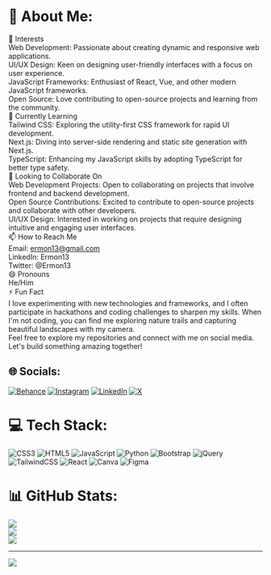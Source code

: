 # 💫 About Me:
👀 Interests<br>Web Development: Passionate about creating dynamic and responsive web applications.<br>UI/UX Design: Keen on designing user-friendly interfaces with a focus on user experience.<br>JavaScript Frameworks: Enthusiast of React, Vue, and other modern JavaScript frameworks.<br>Open Source: Love contributing to open-source projects and learning from the community.<br>🌱 Currently Learning<br>Tailwind CSS: Exploring the utility-first CSS framework for rapid UI development.<br>Next.js: Diving into server-side rendering and static site generation with Next.js.<br>TypeScript: Enhancing my JavaScript skills by adopting TypeScript for better type safety.<br>💞️ Looking to Collaborate On<br>Web Development Projects: Open to collaborating on projects that involve frontend and backend development.<br>Open Source Contributions: Excited to contribute to open-source projects and collaborate with other developers.<br>UI/UX Design: Interested in working on projects that require designing intuitive and engaging user interfaces.<br>📫 How to Reach Me<br>Email: ermon13@gmail.com<br>LinkedIn: Ermon13<br>Twitter: @Ermon13<br>😄 Pronouns<br>He/Him<br>⚡ Fun Fact<br>I love experimenting with new technologies and frameworks, and I often participate in hackathons and coding challenges to sharpen my skills. When I'm not coding, you can find me exploring nature trails and capturing beautiful landscapes with my camera.<br>Feel free to explore my repositories and connect with me on social media. Let's build something amazing together!


## 🌐 Socials:
[![Behance](https://img.shields.io/badge/Behance-1769ff?logo=behance&logoColor=white)](https://behance.net/Ermon_13) [![Instagram](https://img.shields.io/badge/Instagram-%23E4405F.svg?logo=Instagram&logoColor=white)](https://instagram.com/ermon_13) [![LinkedIn](https://img.shields.io/badge/LinkedIn-%230077B5.svg?logo=linkedin&logoColor=white)](https://linkedin.com/in/Ermon13) [![X](https://img.shields.io/badge/X-black.svg?logo=X&logoColor=white)](https://x.com/ermon13) 

# 💻 Tech Stack:
![CSS3](https://img.shields.io/badge/css3-%231572B6.svg?style=for-the-badge&logo=css3&logoColor=white) ![HTML5](https://img.shields.io/badge/html5-%23E34F26.svg?style=for-the-badge&logo=html5&logoColor=white) ![JavaScript](https://img.shields.io/badge/javascript-%23323330.svg?style=for-the-badge&logo=javascript&logoColor=%23F7DF1E) ![Python](https://img.shields.io/badge/python-3670A0?style=for-the-badge&logo=python&logoColor=ffdd54) ![Bootstrap](https://img.shields.io/badge/bootstrap-%238511FA.svg?style=for-the-badge&logo=bootstrap&logoColor=white) ![jQuery](https://img.shields.io/badge/jquery-%230769AD.svg?style=for-the-badge&logo=jquery&logoColor=white) ![TailwindCSS](https://img.shields.io/badge/tailwindcss-%2338B2AC.svg?style=for-the-badge&logo=tailwind-css&logoColor=white) ![React](https://img.shields.io/badge/react-%2320232a.svg?style=for-the-badge&logo=react&logoColor=%2361DAFB) ![Canva](https://img.shields.io/badge/Canva-%2300C4CC.svg?style=for-the-badge&logo=Canva&logoColor=white) ![Figma](https://img.shields.io/badge/figma-%23F24E1E.svg?style=for-the-badge&logo=figma&logoColor=white)
# 📊 GitHub Stats:
![](https://github-readme-stats.vercel.app/api?username=Ermon13&theme=dark&hide_border=false&include_all_commits=false&count_private=false)<br/>
![](https://github-readme-streak-stats.herokuapp.com/?user=Ermon13&theme=dark&hide_border=false)<br/>
![](https://github-readme-stats.vercel.app/api/top-langs/?username=Ermon13&theme=dark&hide_border=false&include_all_commits=false&count_private=false&layout=compact)

---
[![](https://visitcount.itsvg.in/api?id=Ermon13&icon=0&color=0)](https://visitcount.itsvg.in)

<!-- Proudly created with GPRM ( https://gprm.itsvg.in ) -->
